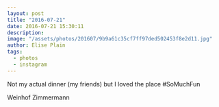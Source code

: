 ```yaml
---
layout: post
title: "2016-07-21"
date: 2016-07-21 15:30:11
description: 
image: "/assets/photos/201607/9b9a61c35cf7ff97ded502453f8e2d11.jpg"
author: Elise Plain
tags: 
  - photos
  - instagram
---
```


Not my actual dinner (my friends) but I loved the place #SoMuchFun
<p></p>
Weinhof Zimmermann